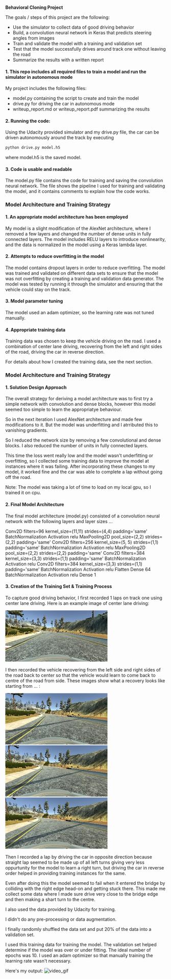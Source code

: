
**Behavioral Cloning Project**

The goals / steps of this project are the following:
* Use the simulator to collect data of good driving behavior
* Build, a convolution neural network in Keras that predicts steering angles from images
* Train and validate the model with a training and validation set
* Test that the model successfully drives around track one without leaving the road
* Summarize the results with a written report


[//]: # (Image References)

[image1]: ./examples/center_2021_09_10_20_26_07_764.jpg "Centre data"
[image2]: ./examples/center_2021_09_10_20_31_54_815.jpg "Recovery Image"
[image3]: ./examples/center_2021_09_10_20_31_54_887.jpg "Recovery Image"
[image4]: ./examples/center_2021_09_10_20_31_54_955.jpg "Recovery Image"


#### 1. This repo includes all required files to train a model and run the simulator in autonomous mode

My project includes the following files:
* model.py containing the script to create and train the model
* drive.py for driving the car in autonomous mode
* writeup_report.md or writeup_report.pdf summarizing the results

#### 2. Running the code:
Using the Udacity provided simulator and my drive.py file, the car can be driven autonomously around the track by executing 
```sh
python drive.py model.h5
```
where model.h5 is the saved model.

#### 3. Code is usable and readable

The model.py file contains the code for training and saving the convolution neural network. The file shows the pipeline I used for training and validating the model, and it contains comments to explain how the code works.

### Model Architecture and Training Strategy

#### 1. An appropriate model architecture has been employed

My model is a slight modification of the AlexNet architecture, where I removed a few layers and changed the number of dense units in fully connected layers.
The model includes RELU layers to introduce nonlinearity, and the data is normalized in the model using a Keras lambda layer. 

#### 2. Attempts to reduce overfitting in the model

The model contains dropout layers in order to reduce overfitting. 
The model was trained and validated on different data sets to ensure that the model was not overfitting by creating a training and validation data generator. The model was tested by running it through the simulator and ensuring that the vehicle could stay on the track.

#### 3. Model parameter tuning

The model used an adam optimizer, so the learning rate was not tuned manually.

#### 4. Appropriate training data

Training data was chosen to keep the vehicle driving on the road. I used a combination of center lane driving, recovering from the left and right sides of the road, driving the car in reverse direction.

For details about how I created the training data, see the next section. 

### Model Architecture and Training Strategy

#### 1. Solution Design Approach

The overall strategy for deriving a model architecture was to first try a simple network with convolution and dense blocks, however this model seemed too simple to learn the appropriatye behaviour.

So in the next iteration I used AlexNet architecture and made few modifications to it. But the model was underfitting and I atrributed this to vanishing gradients.

So I reduced the network size by removing a few convolutional and dense blocks. I also reduced the number of units in fully connected layers.

This time the loss went really low and the model wasn't underfitting or overfitting, so I collected some training data to improve the model at instances where it was failing. After incorporating these changes to my model, it worked fine and the car was able to complete a lap without going off the road.

Note: The model was taking a lot of time to load on my local gpu, so I trained it on cpu.

#### 2. Final Model Architecture

The final model architecture (model.py) consisted of a convolution neural network with the following layers and layer sizes ...

Conv2D filters=96 kernel_size=(11,11) strides=(4,4) padding='same'
BatchNormalization
Activation relu
MaxPooling2D pool_size=(2,2) strides=(2,2) padding='same'
Conv2D filters=256 kernel_size=(5, 5) strides=(1,1) padding='same'
BatchNormalization
Activation relu
MaxPooling2D pool_size=(2,2) strides=(2,2) padding='same'
Conv2D filters=384 kernel_size=(3,3) strides=(1,1) padding='same'
BatchNormalization
Activation relu
Conv2D filters=384 kernel_size=(3,3) strides=(1,1) padding='same'
BatchNormalization
Activation relu
Flatten
Dense 64
BatchNormalization
Activation relu
Dense 1

#### 3. Creation of the Training Set & Training Process

To capture good driving behavior, I first recorded 1 laps on track one using center lane driving. Here is an example image of center lane driving:

![alt text][image1]

I then recorded the vehicle recovering from the left side and right sides of the road back to center so that the vehicle would learn to come back to centre of the road from side. These images show what a recovery looks like starting from ... :

![alt text][image2]
![alt text][image3]
![alt text][image4]

Then I recorded a lap by driving the car in opposite direction because straight lap seemed to be made up of all left turns giving very less oppurtunity for the model to learn a right turn, but driving the car in reverse order helped in providing training instances for the same.

Even after doing this the model seemed to fail when it entered the bridge by colliding with the right edge head-on and getting stuck there. This made me collect some data where I made sure drive very close to the bridge edge and then making a shart turn to the centre.

I also used the data provided by Udacity for training.

I didn't do any pre-processing or data augmentation.

I finally randomly shuffled the data set and put 20% of the data into a validation set. 

I used this training data for training the model. The validation set helped determine if the model was over or under fitting. The ideal number of epochs was 10. I used an adam optimizer so that manually training the learning rate wasn't necessary.

Here's my output:
![video_gif](https://media.giphy.com/media/yEJ9FauTn0pNPrhyoQ/giphy.gif)
